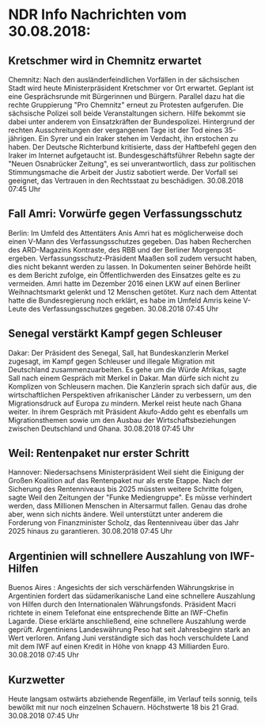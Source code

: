 # NDR Info Nachrichten vom 30.08.2018:


## Kretschmer wird in Chemnitz erwartet
Chemnitz: Nach den ausländerfeindlichen Vorfällen in der sächsischen Stadt wird heute Ministerpräsident Kretschmer vor Ort erwartet. Geplant ist eine Gesprächsrunde mit Bürgerinnen und Bürgern. Parallel dazu hat die rechte Gruppierung "Pro Chemnitz" erneut zu Protesten aufgerufen. Die sächsische Polizei soll beide Veranstaltungen sichern. Hilfe bekommt sie dabei unter anderem von Einsatzkräften der Bundespolizei. Hintergrund der rechten Ausschreitungen der vergangenen Tage ist der Tod eines 35-jährigen. Ein Syrer und ein Iraker stehen im Verdacht, ihn erstochen zu haben. Der Deutsche Richterbund kritisierte, dass der Haftbefehl gegen den Iraker im Internet aufgetaucht ist. Bundesgeschäftsführer Rebehn sagte der "Neuen Osnabrücker Zeitung", es sei unverantwortlich, dass zur politischen Stimmungsmache die Arbeit der Justiz sabotiert werde. Der Vorfall sei geeignet, das Vertrauen in den Rechtsstaat zu beschädigen. 30.08.2018 07:45 Uhr 

## Fall Amri: Vorwürfe gegen Verfassungsschutz
Berlin: Im Umfeld des Attentäters Anis Amri hat es möglicherweise doch einen V-Mann des Verfassungsschutzes gegeben. Das haben Recherchen des ARD-Magazins Kontraste, des RBB und der Berliner Morgenpost ergeben. Verfassungsschutz-Präsident Maaßen soll zudem versucht haben, dies nicht bekannt werden zu lassen. In Dokumenten seiner Behörde heißt es dem Bericht zufolge, ein Öffentlichwerden des Einsatzes gelte es zu vermeiden. Amri hatte im Dezember 2016 einen LKW auf einen Berliner Weihnachtsmarkt gelenkt und 12 Menschen getötet. Kurz nach dem Attentat hatte die Bundesregierung noch erklärt, es habe im Umfeld Amris keine V-Leute des Verfassungsschutzes gegeben. 30.08.2018 07:45 Uhr 

## Senegal verstärkt Kampf gegen Schleuser
Dakar: Der Präsident des Senegal, Sall, hat Bundeskanzlerin Merkel zugesagt, im Kampf gegen Schleuser und illegale Migration mit Deutschland zusammenzuarbeiten. Es gehe um die Würde Afrikas, sagte Sall nach einem Gespräch mit Merkel in Dakar. Man dürfe sich nicht zu Komplizen von Schleusern machen. Die Kanzlerin sprach sich dafür aus, die wirtschaftlichen Perspektiven afrikanischer Länder zu verbessern, um den Migrationsdruck auf Europa zu mindern. Merkel reist heute nach Ghana weiter. In ihrem Gespräch mit Präsident Akufo-Addo geht es ebenfalls um Migrationsthemen sowie um den Ausbau der Wirtschaftsbeziehungen zwischen Deutschland und Ghana. 30.08.2018 07:45 Uhr 

## Weil: Rentenpaket nur erster  Schritt
Hannover: Niedersachsens Ministerpräsident Weil sieht die Einigung der Großen Koalition auf das Rentenpaket nur als erste Etappe. Nach der Sicherung des Rentenniveaus bis 2025 müssten weitere Schritte folgen, sagte Weil den Zeitungen der "Funke Mediengruppe". Es müsse verhindert werden, dass Millionen Menschen in Altersarmut fallen. Genau das drohe aber, wenn sich nichts ändere. Weil unterstützt unter anderem die Forderung von Finanzminister Scholz, das Rentenniveau über das Jahr 2025 hinaus zu garantieren. 30.08.2018 07:45 Uhr 

## Argentinien will schnellere Auszahlung von IWF-Hilfen
Buenos Aires : Angesichts der sich verschärfenden Währungskrise in Argentinien fordert das südamerikanische Land eine schnellere Auszahlung von Hilfen durch den Internationalen Währungsfonds. Präsident Macri richtete in einem Telefonat eine entsprechende Bitte an IWF-Chefin  Lagarde. Diese erklärte anschließend, eine schnellere Auszahlung werde geprüft. Argentiniens Landeswährung Peso hat seit Jahresbeginn stark an Wert verloren. Anfang Juni verständigte sich das hoch verschuldete Land mit dem IWF auf einen Kredit in Höhe von knapp 43 Milliarden Euro. 30.08.2018 07:45 Uhr 

## Kurzwetter
Heute langsam ostwärts abziehende Regenfälle, im Verlauf teils sonnig, teils bewölkt mit nur noch einzelnen Schauern. Höchstwerte 18 bis 21 Grad. 30.08.2018 07:45 Uhr 
